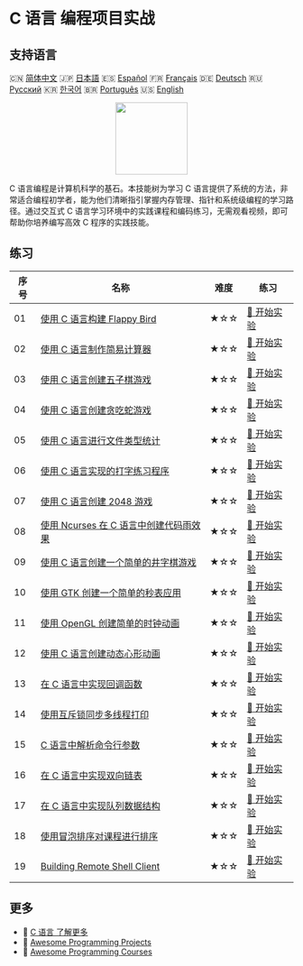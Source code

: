 # C 语言 编程项目实战

## 支持语言

🇨🇳 [简体中文](README_zh.md) 🇯🇵 [日本語](README_ja.md) 🇪🇸 [Español](README_es.md) 🇫🇷 [Français](README_fr.md) 🇩🇪 [Deutsch](README_de.md) 🇷🇺 [Русский](README_ru.md) 🇰🇷 [한국어](README_ko.md) 🇧🇷 [Português](README_pt.md) 🇺🇸 [English](README.md) 

<div align="center">
<img width="128px" src="https://file.labex.io/path/GAbMWgBPUOxV.png">
</div>

C 语言编程是计算机科学的基石。本技能树为学习 C 语言提供了系统的方法，非常适合编程初学者，能为他们清晰指引掌握内存管理、指针和系统级编程的学习路径。通过交互式 C 语言学习环境中的实践课程和编码练习，无需观看视频，即可帮助你培养编写高效 C 程序的实践技能。

## 练习

|   序号 | 名称                                                                                                                          | 难度   | 练习                                                                                                       |
|--------|-------------------------------------------------------------------------------------------------------------------------------|--------|------------------------------------------------------------------------------------------------------------|
|     01 | [使用 C 语言构建 Flappy Bird](https://labex.io/zh/courses/project-building-flappy-bird-using-c)                               | ★☆☆    | [🚀 开始实验](https://labex.io/zh/courses/project-building-flappy-bird-using-c)                            |
|     02 | [使用 C 语言制作简易计算器](https://labex.io/zh/courses/project-making-a-simple-calculator-using-c)                           | ★☆☆    | [🚀 开始实验](https://labex.io/zh/courses/project-making-a-simple-calculator-using-c)                      |
|     03 | [使用 C 语言创建五子棋游戏](https://labex.io/zh/courses/project-creating-a-gomoku-game-in-c)                                  | ★☆☆    | [🚀 开始实验](https://labex.io/zh/courses/project-creating-a-gomoku-game-in-c)                             |
|     04 | [使用 C 语言创建贪吃蛇游戏](https://labex.io/zh/courses/project-creating-a-snake-game-in-c)                                   | ★☆☆    | [🚀 开始实验](https://labex.io/zh/courses/project-creating-a-snake-game-in-c)                              |
|     05 | [使用 C 语言进行文件类型统计](https://labex.io/zh/courses/project-file-type-statistics-using-c)                               | ★☆☆    | [🚀 开始实验](https://labex.io/zh/courses/project-file-type-statistics-using-c)                            |
|     06 | [使用 C 语言实现的打字练习程序](https://labex.io/zh/courses/project-typing-practice-program-using-c)                          | ★☆☆    | [🚀 开始实验](https://labex.io/zh/courses/project-typing-practice-program-using-c)                         |
|     07 | [使用 C 语言创建 2048 游戏](https://labex.io/zh/courses/project-creating-a-2048-game-in-c)                                    | ★☆☆    | [🚀 开始实验](https://labex.io/zh/courses/project-creating-a-2048-game-in-c)                               |
|     08 | [使用 Ncurses 在 C 语言中创建代码雨效果](https://labex.io/zh/courses/project-creating-a-code-rain-in-c-using-ncurses)         | ★☆☆    | [🚀 开始实验](https://labex.io/zh/courses/project-creating-a-code-rain-in-c-using-ncurses)                 |
|     09 | [使用 C 语言创建一个简单的井字棋游戏](https://labex.io/zh/courses/project-creating-a-simple-tic-tac-toe-game-in-c)            | ★☆☆    | [🚀 开始实验](https://labex.io/zh/courses/project-creating-a-simple-tic-tac-toe-game-in-c)                 |
|     10 | [使用 GTK 创建一个简单的秒表应用](https://labex.io/zh/courses/project-create-a-simple-stopwatch-app-using-gtk)                | ★☆☆    | [🚀 开始实验](https://labex.io/zh/courses/project-create-a-simple-stopwatch-app-using-gtk)                 |
|     11 | [使用 OpenGL 创建简单的时钟动画](https://labex.io/zh/courses/project-creating-a-simple-clock-animation-using-opengl-and-glut) | ★☆☆    | [🚀 开始实验](https://labex.io/zh/courses/project-creating-a-simple-clock-animation-using-opengl-and-glut) |
|     12 | [使用 C 语言创建动态心形动画](https://labex.io/zh/courses/project-creating-a-dynamic-heart-animation-with-c)                  | ★☆☆    | [🚀 开始实验](https://labex.io/zh/courses/project-creating-a-dynamic-heart-animation-with-c)               |
|     13 | [在 C 语言中实现回调函数](https://labex.io/zh/courses/project-callback-functions)                                             | ★☆☆    | [🚀 开始实验](https://labex.io/zh/courses/project-callback-functions)                                      |
|     14 | [使用互斥锁同步多线程打印](https://labex.io/zh/courses/project-chaotic-typewriter)                                            | ★☆☆    | [🚀 开始实验](https://labex.io/zh/courses/project-chaotic-typewriter)                                      |
|     15 | [C 语言中解析命令行参数](https://labex.io/zh/courses/project-command-line-arguments)                                          | ★☆☆    | [🚀 开始实验](https://labex.io/zh/courses/project-command-line-arguments)                                  |
|     16 | [在 C 语言中实现双向链表](https://labex.io/zh/courses/project-doubly-linked-list)                                             | ★☆☆    | [🚀 开始实验](https://labex.io/zh/courses/project-doubly-linked-list)                                      |
|     17 | [在 C 语言中实现队列数据结构](https://labex.io/zh/courses/project-implementing-a-queue)                                       | ★☆☆    | [🚀 开始实验](https://labex.io/zh/courses/project-implementing-a-queue)                                    |
|     18 | [使用冒泡排序对课程进行排序](https://labex.io/zh/courses/project-organizing-course-list)                                      | ★☆☆    | [🚀 开始实验](https://labex.io/zh/courses/project-organizing-course-list)                                  |
|     19 | [Building Remote Shell Client](https://labex.io/zh/courses/project-remote-shell)                                              | ★☆☆    | [🚀 开始实验](https://labex.io/zh/courses/project-remote-shell)                                            |

## 更多

- 🔗 [C 语言 了解更多](https://labex.io/zh/skilltrees/c)
- 🔗 [Awesome Programming Projects](https://github.com/labex-labs/awesome-programming-projects)
- 🔗 [Awesome Programming Courses](https://github.com/labex-labs/awesome-programming-courses)


